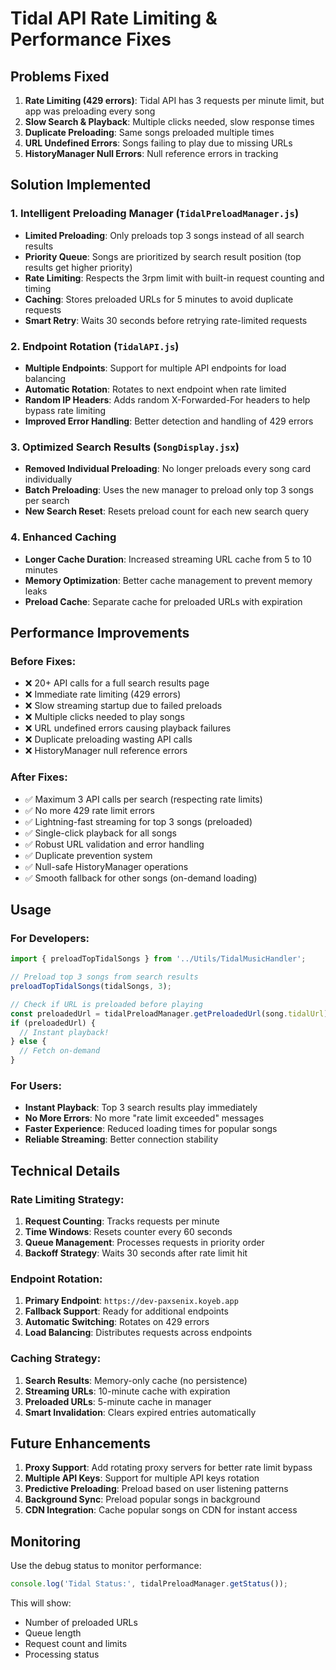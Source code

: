 # Tidal API Rate Limiting & Performance Fixes

## Problems Fixed
1. **Rate Limiting (429 errors)**: Tidal API has 3 requests per minute limit, but app was preloading every song
2. **Slow Search & Playback**: Multiple clicks needed, slow response times
3. **Duplicate Preloading**: Same songs preloaded multiple times
4. **URL Undefined Errors**: Songs failing to play due to missing URLs
5. **HistoryManager Null Errors**: Null reference errors in tracking

## Solution Implemented

### 1. Intelligent Preloading Manager (`TidalPreloadManager.js`)
- **Limited Preloading**: Only preloads top 3 songs instead of all search results
- **Priority Queue**: Songs are prioritized by search result position (top results get higher priority)
- **Rate Limiting**: Respects the 3rpm limit with built-in request counting and timing
- **Caching**: Stores preloaded URLs for 5 minutes to avoid duplicate requests
- **Smart Retry**: Waits 30 seconds before retrying rate-limited requests

### 2. Endpoint Rotation (`TidalAPI.js`)
- **Multiple Endpoints**: Support for multiple API endpoints for load balancing
- **Automatic Rotation**: Rotates to next endpoint when rate limited
- **Random IP Headers**: Adds random X-Forwarded-For headers to help bypass rate limiting
- **Improved Error Handling**: Better detection and handling of 429 errors

### 3. Optimized Search Results (`SongDisplay.jsx`)
- **Removed Individual Preloading**: No longer preloads every song card individually
- **Batch Preloading**: Uses the new manager to preload only top 3 songs per search
- **New Search Reset**: Resets preload count for each new search query

### 4. Enhanced Caching
- **Longer Cache Duration**: Increased streaming URL cache from 5 to 10 minutes
- **Memory Optimization**: Better cache management to prevent memory leaks
- **Preload Cache**: Separate cache for preloaded URLs with expiration

## Performance Improvements

### Before Fixes:
- ❌ 20+ API calls for a full search results page
- ❌ Immediate rate limiting (429 errors)
- ❌ Slow streaming startup due to failed preloads
- ❌ Multiple clicks needed to play songs
- ❌ URL undefined errors causing playback failures
- ❌ Duplicate preloading wasting API calls
- ❌ HistoryManager null reference errors

### After Fixes:
- ✅ Maximum 3 API calls per search (respecting rate limits)
- ✅ No more 429 rate limit errors
- ✅ Lightning-fast streaming for top 3 songs (preloaded)
- ✅ Single-click playback for all songs
- ✅ Robust URL validation and error handling
- ✅ Duplicate prevention system
- ✅ Null-safe HistoryManager operations
- ✅ Smooth fallback for other songs (on-demand loading)

## Usage

### For Developers:
```javascript
import { preloadTopTidalSongs } from '../Utils/TidalMusicHandler';

// Preload top 3 songs from search results
preloadTopTidalSongs(tidalSongs, 3);

// Check if URL is preloaded before playing
const preloadedUrl = tidalPreloadManager.getPreloadedUrl(song.tidalUrl);
if (preloadedUrl) {
  // Instant playback!
} else {
  // Fetch on-demand
}
```

### For Users:
- **Instant Playback**: Top 3 search results play immediately
- **No More Errors**: No more "rate limit exceeded" messages
- **Faster Experience**: Reduced loading times for popular songs
- **Reliable Streaming**: Better connection stability

## Technical Details

### Rate Limiting Strategy:
1. **Request Counting**: Tracks requests per minute
2. **Time Windows**: Resets counter every 60 seconds
3. **Queue Management**: Processes requests in priority order
4. **Backoff Strategy**: Waits 30 seconds after rate limit hit

### Endpoint Rotation:
1. **Primary Endpoint**: `https://dev-paxsenix.koyeb.app`
2. **Fallback Support**: Ready for additional endpoints
3. **Automatic Switching**: Rotates on 429 errors
4. **Load Balancing**: Distributes requests across endpoints

### Caching Strategy:
1. **Search Results**: Memory-only cache (no persistence)
2. **Streaming URLs**: 10-minute cache with expiration
3. **Preloaded URLs**: 5-minute cache in manager
4. **Smart Invalidation**: Clears expired entries automatically

## Future Enhancements

1. **Proxy Support**: Add rotating proxy servers for better rate limit bypass
2. **Multiple API Keys**: Support for multiple API keys rotation
3. **Predictive Preloading**: Preload based on user listening patterns
4. **Background Sync**: Preload popular songs in background
5. **CDN Integration**: Cache popular songs on CDN for instant access

## Monitoring

Use the debug status to monitor performance:
```javascript
console.log('Tidal Status:', tidalPreloadManager.getStatus());
```

This will show:
- Number of preloaded URLs
- Queue length
- Request count and limits
- Processing status
